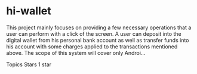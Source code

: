 # hi-wallet
This project mainly focuses on providing a few necessary operations that a user can perform with a click of the screen. A user can deposit into the digital wallet from his personal bank account as well as transfer funds into his account with some charges applied to the transactions mentioned above. The scope of this system will cover only Androi…

Topics
Stars
 1 star
